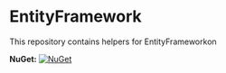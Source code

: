 # EntityFramework
This repository contains helpers for EntityFrameworkon

**NuGet:** [![NuGet](https://img.shields.io/nuget/dt/SecretCollect.EntityFramework.svg)](https://www.nuget.org/packages/SecretCollect.EntityFramework)
